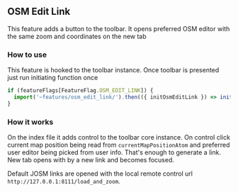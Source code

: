 ## OSM Edit Link

This feature adds a button to the toolbar. It opens preferred OSM editor with the same zoom and coordinates on the new tab

### How to use

This feature is hooked to the toolbar instance. Once toolbar is presented just run initiating function once

```ts
if (featureFlags[FeatureFlag.OSM_EDIT_LINK]) {
  import('~features/osm_edit_link/').then(({ initOsmEditLink }) => initOsmEditLink());
}
```

### How it works

On the index file it adds control to the toolbar core instance.
On control click current map position being read from `currentMapPositionAtom` and preferred user editor being picked from user info.
That's enough to generate a link. New tab opens with by a new link and becomes focused.

Default JOSM links are opened with the local remote control url `http://127.0.0.1:8111/load_and_zoom`.
